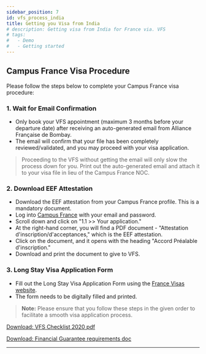 ```yaml
---
sidebar_position: 7
id: vfs_process_india
title: Getting you Visa from India
# description: Getting visa from India for France via. VFS
# tags:
#   - Demo
#   - Getting started
---
```


## Campus France Visa Procedure

Please follow the steps below to complete your Campus France visa procedure:

### 1. Wait for Email Confirmation

- Only book your VFS appointment (maximum 3 months before your departure date) after receiving an auto-generated email from Alliance Française de Bombay.
- The email will confirm that your file has been completely reviewed/validated, and you may proceed with your visa application.

> Proceeding to the VFS without getting the email will only slow the process down for you. Print out the auto-generated email and attach it to your visa file in lieu of the Campus France NOC.

### 2. Download EEF Attestation

- Download the EEF attestation from your Campus France profile. This is a mandatory document.
- Log into [Campus France](https://pastel.diplomatie.gouv.fr/etudesenfrance) with your email and password.
- Scroll down and click on "1.1 >> Your application."
- At the right-hand corner, you will find a PDF document - "Attestation d'inscription/d'acceptances," which is the EEF attestation.
- Click on the document, and it opens with the heading "Accord Préalable d'inscription."
- Download and print the document to give to VFS.

### 3. Long Stay Visa Application Form

- Fill out the Long Stay Visa Application Form using the [France Visas website](https://france-visas.gouv.fr/en_US/web/france-visas).
- The form needs to be digitally filled and printed.

> **Note:** Please ensure that you follow these steps in the given order to facilitate a smooth visa application process.

[Download: VFS Checklist 2020 pdf](./assets/VFS_Checklist_2020.pdf)

[Download: Financial Guarantee requirements doc](./assets/Financial_Documents_2023.doc)

---
